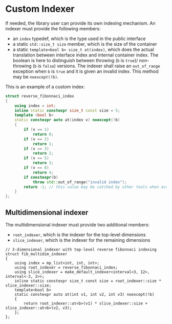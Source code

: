 <!--
Copyright 2022 Julien Blanc
Distributed under the Boost Software License, Version 1.0.
https://www.boost.org/LICENSE_1_0.txt
-->

# Custom Indexer

If needed, the library user can provide its own indexing mechanism. An indexer
must provide the following members:
* an `index` typedef, which is the type used in the public interface
* a static `std::size_t size` member, which is the size of the container
* a static `template<bool b> size_t at(index)`, which does the actual
translation between interface index and internal container index. The boolean is
here to distinguish between throwing (`b` is `true`)/ non-throwing (`b` is `false`)
versions. The indexer shall raise an `out_of_range` exception when `b` is `true` and
it is given an invalid index. This method may be `noexcept(!b)`.

This is an example of a custom index:

```cpp
struct reverse_fibonnaci_index
{
	using index = int;
	inline static constexpr size_t const size = 5;
	template <bool b>
	static constexpr auto at(index v) noexcept(!b)
	{
		if (v == 1)
			return 0;
		if (v == 2)
			return 1;
		if (v == 3)
			return 2;
		if (v == 5)
			return 3;
		if (v == 8)
			return 4;
		if constexpr(b)
			throw std::out_of_range("invalid index");
		return -1; // this value may be catched by other tools when accessing underlying array
	}
};
```

## Multidimensional indexer

The multidimensional indexer must provide two additional members:

* `root_indexer`, which is the indexer for the top-level dimensions
* `slice_indexer`, which is the indexer for the remaining dimensions

```
// 3-dimensional indexer with top-level reverse fibonnaci indexing
struct fib_multidim_indexer
{
	using index = mp_list<int, int, int>;
	using root_indexer = reverse_fibonnaci_index;
	using slice_indexer = make_default_indexer<interval<3, 12>, interval<-3, 2>>;
	inline static constexpr size_t const size = root_indexer::size * slice_indexer::size;
	template<bool b>
	static constexpr auto at(int v1, int v2, int v3) noexcept(!b)
	{
		return root_indexer::at<b>(v1) * slice_indexer::size + slice_indexer::at<b>(v2, v3);
	};
};
```
